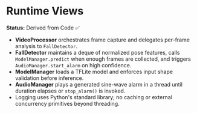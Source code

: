 # Runtime Views

**Status:** Derived from Code ✅

- **VideoProcessor** orchestrates frame capture and delegates per-frame analysis to `FallDetector`.
- **FallDetector** maintains a deque of normalized pose features, calls `ModelManager.predict` when enough frames are collected, and triggers `AudioManager.start_alarm` on high confidence.
- **ModelManager** loads a TFLite model and enforces input shape validation before inference.
- **AudioManager** plays a generated sine-wave alarm in a thread until duration elapses or `stop_alarm()` is invoked.
- Logging uses Python's standard library; no caching or external concurrency primitives beyond threading.
